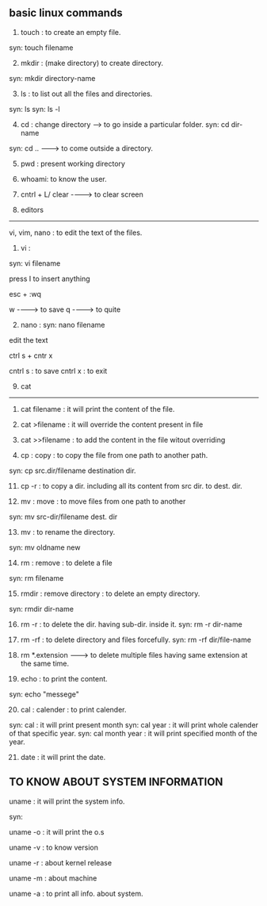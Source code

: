 basic linux commands
-------------------------
1. touch : to create an empty file.

syn: touch filename

2. mkdir : (make directory) to create directory.

syn: mkdir directory-name


3. ls : to list out all the files and directories.

syn: ls
syn: ls -l

4. cd : change directory --> to go inside a particular folder.
syn:  cd dir-name

syn: cd ..   ---> to come outside a directory.

5. pwd : present working directory

6. whoami: to know the user.

7. cntrl + L/ clear  ----> to clear screen

8. editors
--------------
vi, vim, nano : to edit the text of the files.

1. vi : 

syn: vi filename

press I to insert anything

esc + :wq 

w ----> to save
q ----> to quite

2. nano :
syn:  nano filename

edit the text

ctrl s + cntr x

cntrl s : to save
cntrl x : to exit


9. cat 
--------

1. cat filename  : it will print the content of the file.

2. cat >filename  : it will override the content present in file

3. cat >>filename : to add the content in the file witout overriding


10. cp : copy : to copy the file from one path to another path.

syn:  cp src.dir/filename destination dir.

11. cp -r  : to copy a dir. including all its content from src dir. to dest. dir.

12. mv : move : to move files from one path to another

syn: mv  src-dir/filename dest. dir

13. mv : to rename the directory.

syn: mv oldname new


14. rm : remove : to delete a file

syn: rm filename

15. rmdir : remove directory : to delete an empty directory.

syn: rmdir dir-name

16. rm -r : to delete the dir. having sub-dir. inside it.
syn: rm -r dir-name

17. rm -rf : to delete directory and files forcefully.
syn: rm -rf  dir/file-name

18. rm *.extension ---> to delete multiple files having same extension at the same time.

19. echo : to print the content.

syn: echo "messege"


20. cal : calender : to print calender.

syn: cal : it will print present month
syn: cal year : it will print whole calender of that specific year.
syn: cal month year : it will print specified month of the year.

21. date : it will print the date.


 TO KNOW ABOUT SYSTEM INFORMATION
-----------------------------------
uname : it will print the system info.

syn:

uname -o : it will print the o.s

uname -v : to know version

uname -r : about kernel release

uname -m : about machine

uname -a : to print all info. about system.

